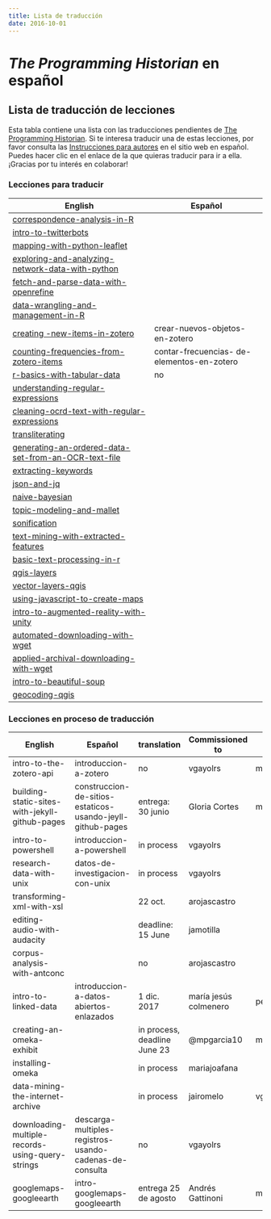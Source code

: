 ```yaml
---
title: Lista de traducción
date: 2016-10-01
---
```


# *The Programming Historian* en español

## Lista de traducción de lecciones

Esta tabla contiene una lista con las traducciones pendientes de [The Programming Historian](http://programminghistorian.org/lessons/). Si te interesa traducir una de estas lecciones, por favor consulta las [Instrucciones para autores](http://programminghistorian.org/es/flujo-de-trabajo-nuevas-lecciones) en el sitio web en español. Puedes hacer clic en el enlace de la que quieras traducir para ir a ella. ¡Gracias por tu interés en colaborar!

### Lecciones para traducir

| English | Español 
|  ------------- |  ------------- 
| [correspondence-analysis-in-R](https://programminghistorian.org/lessons/correspondence-analysis-in-R) | |  |  | | |
| [intro-to-twitterbots](https://programminghistorian.org/lessons/intro-to-twitterbots) | |  |  | | |
| [mapping-with-python-leaflet](https://programminghistorian.org/lessons/mapping-with-python-leaflet) | |  |  | | |
| [exploring-and-analyzing-network-data-with-python](https://programminghistorian.org/lessons/exploring-and-analyzing-network-data-with-python) | |  |  | | |
| [fetch-and-parse-data-with-openrefine](https://programminghistorian.org/lessons/mapping-with-python-leaflet) | |  |  | | |
| [data-wrangling-and-management-in-R](https://programminghistorian.org/lessons/data_wrangling_and_management_in_R) | |  |  | | |
| [creating -new-items-in-zotero](http://programminghistorian.org/lessons/creating-new-items-in-zotero) | crear-nuevos-objetos-en-zotero | no | no |mariajoafana | |
| [counting-frequencies-from-zotero-items](http://programminghistorian.org/lessons/counting-frequencies-from-zotero-items) | contar-frecuencias- de-elementos-en-zotero | no | no |mariajoafana| |
| [r-basics-with-tabular-data](http://programminghistorian.org/lessons/r-basics-with-tabular-data) | no | no | free |pending | pending|
| [understanding-regular-expressions](http://programminghistorian.org/lessons/understanding-regular-expressions) ||no |no | | |
| [cleaning-ocrd-text-with-regular-expressions](http://programminghistorian.org/lessons/cleaning-data-with-openrefine) ||no | no| | |
| [transliterating](http://programminghistorian.org/lessons/transliterating) || no | no | | |
| [generating-an-ordered-data-set-from-an-OCR-text-file](http://programminghistorian.org/lessons/generating-an-ordered-data-set-from-an-OCR-text-file) || no | no | | |
| [extracting-keywords](http://programminghistorian.org/lessons/extracting-keywords) || no | no | | |
| [json-and-jq](http://programminghistorian.org/lessons/json-and-jq) || no | no | | |
| [naive-bayesian](http://programminghistorian.org/lessons/naive-bayesian) | | no | no | | |
| [topic-modeling-and-mallet](http://programminghistorian.org/lessons/topic-modeling-and-mallet) | | no | no | | |
| [sonification](http://programminghistorian.org/lessons/sonification) | | no | no | | |
| [text-mining-with-extracted-features](http://programminghistorian.org/lessons/text-mining-with-extracted-features) | | no | no | | |
| [basic-text-processing-in-r](http://programminghistorian.org/lessons/basic-text-processing-in-r) || no | no | | |
| [qgis-layers](http://programminghistorian.org/lessons/qgis-layers) |  | no | no |mariajoafana| |
| [vector-layers-qgis](http://programminghistorian.org/lessons/vector-layers-qgis) |  | no | no |mariajoafana| |
| [using-javascript-to-create-maps](http://programminghistorian.org/lessons/using-javascript-to-create-maps) |  | no | free | pending| pending|
| [intro-to-augmented-reality-with-unity](http://programminghistorian.org/lessons/intro-to-augmented-reality-with-unity) | | no | free | pending| pending|
| [automated-downloading-with-wget](http://programminghistorian.org/lessons/automated-downloading-with-wget) | | no | no | | |
| [applied-archival-downloading-with-wget](http://programminghistorian.org/lessons/applied-archival-downloading-with-wget) | | no | no | | |
| [intro-to-beautiful-soup](http://programminghistorian.org/lessons/intro-to-beautiful-soup) | | no | no | | |
| [geocoding-qgis](http://programminghistorian.org/lessons/georeferencing-qgis) | | no | no |mariajoafana| |


### Lecciones en proceso de traducción

| English | Español | translation | Commissioned to | editor | reviewed by |
|  ------------- |  ------------- |  ------------- |  ------------- | ------------- | ------------- |
| intro-to-the-zotero-api | introduccion-a-zotero | no | vgayolrs |mariajoafana | |
| building-static-sites-with-jekyll-github-pages| construccion-de-sitios-estaticos-usando-jeyll-github-pages | entrega: 30 junio  |Gloria Cortes |mariajofana | |
| intro-to-powershell | introduccion-a-powershell | in process | vgayolrs | | |
| research-data-with-unix | datos-de-investigacion-con-unix | in process | vgayolrs | | |
| transforming-xml-with-xsl || 22 oct. | arojascastro | | |
| editing-audio-with-audacity || deadline: 15 June  | jamotilla | | |
| corpus-analysis-with-antconc | | no | arojascastro | | |
| intro-to-linked-data | introduccion-a-datos-abiertos-enlazados| 1 dic. 2017 | maría jesús colmenero |pending | pending|
| creating-an-omeka-exhibit |  | in process, deadline June 23 | @mpgarcia10 | mariajoafana | |
| installing-omeka |  | in process | mariajoafana | | |
| data-mining-the-internet-archive | | in process | jairomelo | vgayolrs | |
| downloading-multiple-records-using-query-strings | descarga-multiples-registros-usando-cadenas-de-consulta | no | vgayolrs | | |
| googlemaps-googleearth | intro-googlemaps-googleearth | entrega 25 de agosto | Andrés Gattinoni|mariajoafana| |



